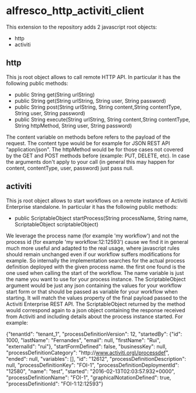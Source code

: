 # alfresco_http_activiti_client

This extension to the repository adds 2 javascript root objects:
- http
- activiti

## http
This js root object allows to call remote HTTP API. In particular it has the following public methods:
- public String get(String urlString)
- public String get(String urlString, String user, String password)
- public String post(String urlString, String content,String contentType, String user, String password)
- public String execute(String urlString, String content,String contentType, String httpMethod, String user, String password)

The content variable on methods before refers to the payload of the request.
The content type would be for example for JSON REST API "application/json".
The httpMethod would be for those cases not covered by the GET and POST methods before (example: PUT, DELETE, etc).
In case the arguments don't apply to your call (in general this may happen for content, contentType, user, password) just pass null.

## activiti
This js root object allows to start workflows on a remote instance of Activiti Enterprise standalone. In particular it has the following public methods:
- public ScriptableObject startProcess(String processName, String name, ScriptableObject scriptableObject)

We leverage the process name (for example 'my workflow') and not the process id (for example 'my workflow:12:12593') cause we find it in general much more useful and adapted to the real usage, where javascript rules should remain unchanged even if our workflow suffers modifications for example. So internally the implementation searches for the actual process definition deployed with the given process name. the first one found is the one used when calling the start of the workflow.
The name variable is just the name you want to use for your process instance.
The ScriptableObject argument would be just any json containing the values for your workflow start form or that should be passed as variable for your workflow when starting. It will match the values property of the final payload passed to the Activiti Enterprise REST API.
The ScriptableObject returned by the method would correspond again to a json object containing the response received from Activiti and including details about the process instance started. For example:

{"tenantId": "tenant_1", "processDefinitionVersion": 12, "startedBy": {"id": 1000, "lastName": "Fernandes", "email": null, "firstName": "Rui", "externalId": "rui"}, "startFormDefined": false, "businessKey": null, "processDefinitionCategory": "http:\/\/www.activiti.org\/processdef", "ended": null, "variables": [], "id": "12612", "processDefinitionDescription": null, "processDefinitionKey": "FOI-1", "processDefinitionDeploymentId": "12580", "name": "test", "started": "2016-02-13T02:03:57.932+0000", "processDefinitionName": "FOI-1", "graphicalNotationDefined": true, "processDefinitionId": "FOI-1:12:12593"}



